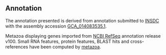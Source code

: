 **Annotation**
----------

The annotation presented is derived from annotation submitted to
[INSDC](http://www.insdc.org) with the assembly accession [GCA\_014083535.1](http://www.ebi.ac.uk/ena/data/view/GCA_014083535.1).

Metazoa displaying genes imported from [NCBI RefSeq](https://www.ncbi.nlm.nih.gov/genome/annotation_euk/Vespa_mandarinia/100) annotation release v100.
Small RNA features, protein features, BLAST hits and cross-references have been
computed by [metazoa](https://metazoa.ensembl.org/info/genome/annotation/index.html).
